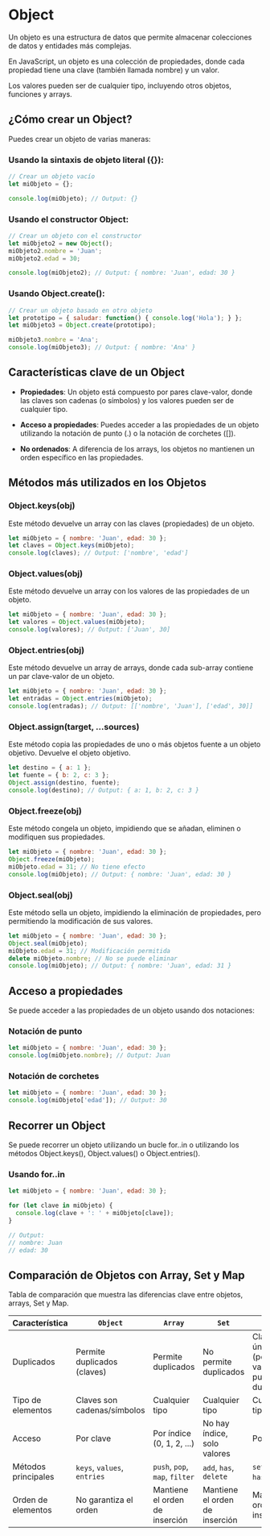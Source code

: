 # Object

Un objeto es una estructura de datos que permite almacenar colecciones de datos y entidades más complejas. 

En JavaScript, un objeto es una colección de propiedades, donde cada propiedad tiene una clave (también llamada nombre) y un valor. 

Los valores pueden ser de cualquier tipo, incluyendo otros objetos, funciones y arrays.

## ¿Cómo crear un Object?

Puedes crear un objeto de varias maneras:

### Usando la sintaxis de objeto literal ({}):

```javascript
// Crear un objeto vacío
let miObjeto = {};

console.log(miObjeto); // Output: {}
```

### Usando el constructor Object:

```javascript
// Crear un objeto con el constructor
let miObjeto2 = new Object();
miObjeto2.nombre = 'Juan';
miObjeto2.edad = 30;

console.log(miObjeto2); // Output: { nombre: 'Juan', edad: 30 }
```

### Usando Object.create():

```javascript
// Crear un objeto basado en otro objeto
let prototipo = { saludar: function() { console.log('Hola'); } };
let miObjeto3 = Object.create(prototipo);

miObjeto3.nombre = 'Ana';
console.log(miObjeto3); // Output: { nombre: 'Ana' }
```

## Características clave de un Object

- **Propiedades**: Un objeto está compuesto por pares clave-valor, donde las claves son cadenas (o símbolos) y los valores pueden ser de cualquier tipo.

- **Acceso a propiedades**: Puedes acceder a las propiedades de un objeto utilizando la notación de punto (.) o la notación de corchetes ([]).

- **No ordenados**: A diferencia de los arrays, los objetos no mantienen un orden específico en las propiedades.

## Métodos más utilizados en los Objetos

### Object.keys(obj)

Este método devuelve un array con las claves (propiedades) de un objeto.

```javascript
let miObjeto = { nombre: 'Juan', edad: 30 };
let claves = Object.keys(miObjeto);
console.log(claves); // Output: ['nombre', 'edad']
```

### Object.values(obj)

Este método devuelve un array con los valores de las propiedades de un objeto.

```javascript
let miObjeto = { nombre: 'Juan', edad: 30 };
let valores = Object.values(miObjeto);
console.log(valores); // Output: ['Juan', 30]
```

### Object.entries(obj)

Este método devuelve un array de arrays, donde cada sub-array contiene un par clave-valor de un objeto.

```javascript
let miObjeto = { nombre: 'Juan', edad: 30 };
let entradas = Object.entries(miObjeto);
console.log(entradas); // Output: [['nombre', 'Juan'], ['edad', 30]]
```

### Object.assign(target, ...sources)

Este método copia las propiedades de uno o más objetos fuente a un objeto objetivo. Devuelve el objeto objetivo.

```javascript
let destino = { a: 1 };
let fuente = { b: 2, c: 3 };
Object.assign(destino, fuente);
console.log(destino); // Output: { a: 1, b: 2, c: 3 }
```

### Object.freeze(obj)

Este método congela un objeto, impidiendo que se añadan, eliminen o modifiquen sus propiedades.

```javascript
let miObjeto = { nombre: 'Juan', edad: 30 };
Object.freeze(miObjeto);
miObjeto.edad = 31; // No tiene efecto
console.log(miObjeto); // Output: { nombre: 'Juan', edad: 30 }
```

### Object.seal(obj)

Este método sella un objeto, impidiendo la eliminación de propiedades, pero permitiendo la modificación de sus valores.

```javascript
let miObjeto = { nombre: 'Juan', edad: 30 };
Object.seal(miObjeto);
miObjeto.edad = 31; // Modificación permitida
delete miObjeto.nombre; // No se puede eliminar
console.log(miObjeto); // Output: { nombre: 'Juan', edad: 31 }
```

## Acceso a propiedades
Se puede acceder a las propiedades de un objeto usando dos notaciones:

### Notación de punto

```javascript
let miObjeto = { nombre: 'Juan', edad: 30 };
console.log(miObjeto.nombre); // Output: Juan
```

### Notación de corchetes

```javascript
let miObjeto = { nombre: 'Juan', edad: 30 };
console.log(miObjeto['edad']); // Output: 30
```

## Recorrer un Object
Se puede recorrer un objeto utilizando un bucle for..in o utilizando los métodos Object.keys(), Object.values() o Object.entries().

### Usando for..in

```javascript
let miObjeto = { nombre: 'Juan', edad: 30 };

for (let clave in miObjeto) {
  console.log(clave + ': ' + miObjeto[clave]);
}

// Output:
// nombre: Juan
// edad: 30
```

## Comparación de Objetos con Array, Set y Map

Tabla de comparación que muestra las diferencias clave entre objetos, arrays, Set y Map.

| Característica       | `Object`                     | `Array`                       | `Set`                        | `Map`                          |
|----------------------|------------------------------|-------------------------------|------------------------------|--------------------------------|
| Duplicados           | Permite duplicados (claves)  | Permite duplicados            | No permite duplicados         | Claves únicas (pero valores pueden ser duplicados) |
| Tipo de elementos     | Claves son cadenas/símbolos   | Cualquier tipo                | Cualquier tipo               | Cualquier tipo                 |
| Acceso               | Por clave                     | Por índice (0, 1, 2, ...)     | No hay índice, solo valores   | Por clave                      |
| Métodos principales   | `keys`, `values`, `entries`  | `push`, `pop`, `map`, `filter`| `add`, `has`, `delete`      | `set`, `get`, `has`, `delete` |
| Orden de elementos    | No garantiza el orden         | Mantiene el orden de inserción| Mantiene el orden de inserción| Mantiene el orden de inserción  |
